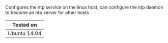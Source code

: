 Configures the ntp service on the linux host, can configure the ntp daemon to
become an ntp server for other hosts

| Tested on    |
| ------------ |
| Ubuntu 14.04 |
